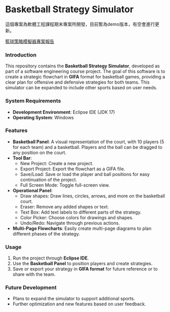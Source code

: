 # Basketball Strategy Simulator

這個專案為軟體工程課程期末專案所開發，目前暫為demo版本，有空會進行更新。

<a href="https://github.com/MingFaTW/MingFaTW-Basketball_Strategy_Designer/blob/main/document/3BG01_%E7%90%83%E9%A1%9E%E7%AD%96%E7%95%A5%E6%A8%A1%E6%93%AC%E5%99%A8_%E5%8A%9F%E8%83%BD%E6%80%A7%E8%A7%A3%E6%9E%90%E6%96%87%E6%AA%94.pdf/">籃球策略模擬器專案報告</a>

### Introduction

This repository contains the **Basketball Strategy Simulator**, developed as part of a software engineering course project. The goal of this software is to create a strategic flowchart in **GIFA** format for basketball games, providing a clear plan for offensive and defensive strategies for both teams. This simulator can be expanded to include other sports based on user needs.

### System Requirements

- **Development Environment**: Eclipse IDE (JDK 17)
- **Operating System**: Windows

### Features

- **Basketball Panel**: A visual representation of the court, with 10 players (5 for each team) and a basketball. Players and the ball can be dragged to any position on the court.
- **Tool Bar**:
    - New Project: Create a new project.
    - Export Project: Export the flowchart as a GIFA file.
    - Save/Load: Save or load the player and ball positions for easy continuation of the project.
    - Full Screen Mode: Toggle full-screen view.
- **Operational Panel**:
    - Draw shapes: Draw lines, circles, arrows, and more on the basketball court.
    - Eraser: Remove any added shapes or text.
    - Text Box: Add text labels to different parts of the strategy.
    - Color Picker: Choose colors for drawings and shapes.
    - Undo/Redo: Navigate through previous actions.
- **Multi-Page Flowcharts**: Easily create multi-page diagrams to plan different phases of the strategy.

### Usage

1. Run the project through **Eclipse IDE**.
2. Use the **Basketball Panel** to position players and create strategies.
3. Save or export your strategy in **GIFA format** for future reference or to share with the team.

### Future Development

- Plans to expand the simulator to support additional sports.
- Further optimization and new features based on user feedback.


